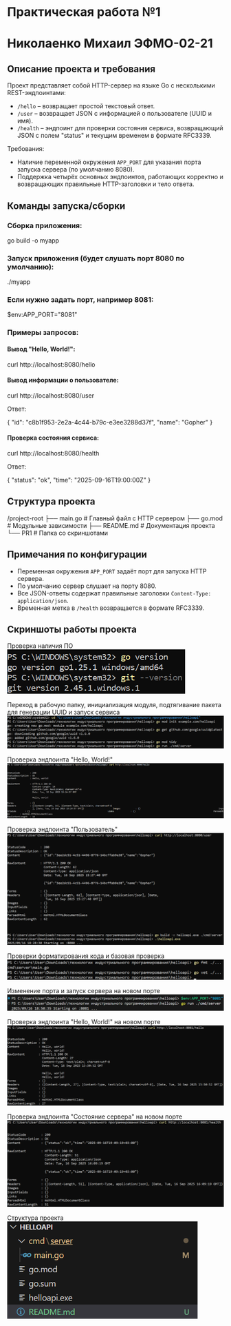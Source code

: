 # Практическая работа №1
# Николаенко Михаил ЭФМО-02-21

## Описание проекта и требования

Проект представляет собой HTTP-сервер на языке Go с несколькими REST-эндпоинтами:

- `/hello` – возвращает простой текстовый ответ.
- `/user` – возвращает JSON с информацией о пользователе (UUID и имя).
- `/health` – эндпоинт для проверки состояния сервиса, возвращающий JSON с полем "status" и текущим временем в формате RFC3339.

Требования:
- Наличие переменной окружения `APP_PORT` для указания порта запуска сервера (по умолчанию 8080).
- Поддержка четырёх основных эндпоинтов, работающих корректно и возвращающих правильные HTTP-заголовки и тело ответа.

## Команды запуска/сборки

### Сборка приложения:

go build -o myapp


### Запуск приложения (будет слушать порт 8080 по умолчанию):

./myapp

### Если нужно задать порт, например 8081:

$env:APP_PORT="8081"


### Примеры запросов:

#### Вывод "Hello, World!":

curl http://localhost:8080/hello


#### Вывод информации о пользователе:

curl http://localhost:8080/user


Ответ:

{
"id": "c8b1f953-2e2a-4c44-b79c-e3ee3288d37f", "name": "Gopher"
}


#### Проверка состояния сервиса:

curl http://localhost:8080/health


Ответ:

{
"status": "ok",
"time": "2025-09-16T19:00:00Z"
}


## Структура проекта

/project-root
├── main.go # Главный файл с HTTP сервером
├── go.mod # Модульные зависимости
├── README.md # Документация проекта
└── PR1 # Папка со скриншотами

## Примечания по конфигурации

- Переменная окружения `APP_PORT` задаёт порт для запуска HTTP сервера.
- По умолчанию сервер слушает на порту 8080.
- Все JSON-ответы содержат правильные заголовки `Content-Type: application/json`.
- Временная метка в `/health` возвращается в формате RFC3339.

## Скриншоты работы проекта

Проверка наличия ПО
![фото1](.\PR1\Screenshot_1.png)

Переход в рабочую папку, инициализация модуля, подтягивание пакета для генерации UUID и запуск сервиса
![фото2](.\PR1\Screenshot_2.png)

Проверка эндпоинта "Hello, World!"
![фото3](.\PR1\Screenshot_3.png)

Проверка эндпоинта "Пользователь"
![фото4](.\PR1\Screenshot_4.png)

Проверки форматирования кода и базовая проверка
![фото5](.\PR1\Screenshot_5.png)

Изменение порта и запуск сервера на новом порте
![фото6](.\PR1\Screenshot_6.png)

Проверка эндпоинта "Hello, World!" на новом порте
![фото7](.\PR1\Screenshot_7.png)

Проверка эндпоинта "Состояние сервера" на новом порте
![фото8](.\PR1\Screenshot_8.png)

Структура проекта
![фото9](.\PR1\Screenshot_9.png)